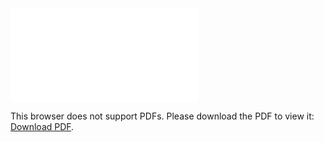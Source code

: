 <object data="christ-in-song/CIS1908pdfs/460.pdf" type="application/pdf" width="100%" height="1024px">
    <embed src="christ-in-song/CIS1908pdfs/460.pdf">
        <p>This browser does not support PDFs. Please download the PDF to view it: <a href="christ-in-song/CIS1908pdfs/460.pdf">Download PDF</a>.</p>
    </embed>
</object>
